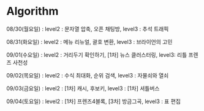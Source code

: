 # Algorithm

08/30(월요일) : level2 : 문자열 압축, 오픈 채팅방, level3 : 추석 트래픽

08/31(화요일) : level2 : 메뉴 리뉴얼, 괄호 변환, level3 : 브라이언의 고민

09/01(수요일) : level2 : 거리두기 확인하기, [1차] 뉴스 클러스터링, level3: 리틀 프렌즈 사천성

09/02(목요일) : level2 : 수식 최대화, 순위 검색, level3 : 자물쇠와 열쇠

09/03(금요일) : level2 : [1차] 캐시, 후보키, level3 : [1차] 셔틀버스

09/04(토요일) : level2 : [1차] 프렌즈4블록, [3차] 방금그곡, level3 : 표 편집
